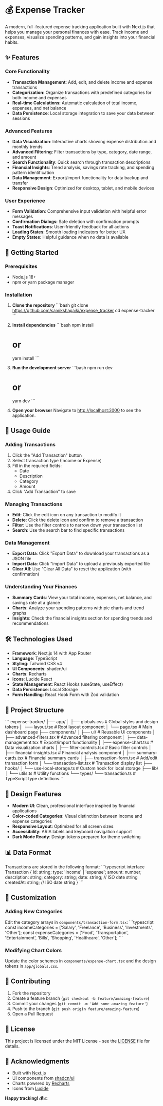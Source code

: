 # 💰 Expense Tracker

A modern, full-featured expense tracking application built with Next.js that helps you manage your personal finances with ease. Track income and expenses, visualize spending patterns, and gain insights into your financial habits.

## ✨ Features

### Core Functionality
- **Transaction Management**: Add, edit, and delete income and expense transactions
- **Categorization**: Organize transactions with predefined categories for both income and expenses
- **Real-time Calculations**: Automatic calculation of total income, expenses, and net balance
- **Data Persistence**: Local storage integration to save your data between sessions

### Advanced Features
- **Data Visualization**: Interactive charts showing expense distribution and monthly trends
- **Advanced Filtering**: Filter transactions by type, category, date range, and amount
- **Search Functionality**: Quick search through transaction descriptions
- **Financial Insights**: Trend analysis, savings rate tracking, and spending pattern identification
- **Data Management**: Export/import functionality for data backup and transfer
- **Responsive Design**: Optimized for desktop, tablet, and mobile devices

### User Experience
- **Form Validation**: Comprehensive input validation with helpful error messages
- **Confirmation Dialogs**: Safe deletion with confirmation prompts
- **Toast Notifications**: User-friendly feedback for all actions
- **Loading States**: Smooth loading indicators for better UX
- **Empty States**: Helpful guidance when no data is available

## 🚀 Getting Started

### Prerequisites
- Node.js 18+ 
- npm or yarn package manager

### Installation

1. **Clone the repository**
   \`\`\`bash
   git clone <https://github.com/samikshagaiki/expense_tracker>
   cd expense-tracker
   \`\`\`

2. **Install dependencies**
   \`\`\`bash
   npm install
   # or
   yarn install
   \`\`\`

3. **Run the development server**
   \`\`\`bash
   npm run dev
   # or
   yarn dev
   \`\`\`

4. **Open your browser**
   Navigate to [http://localhost:3000](http://localhost:3000) to see the application.

## 📱 Usage Guide

### Adding Transactions
1. Click the "Add Transaction" button
2. Select transaction type (Income or Expense)
3. Fill in the required fields:
   - Date
   - Description
   - Category
   - Amount
4. Click "Add Transaction" to save

### Managing Transactions
- **Edit**: Click the edit icon on any transaction to modify it
- **Delete**: Click the delete icon and confirm to remove a transaction
- **Filter**: Use the filter controls to narrow down your transaction list
- **Search**: Use the search bar to find specific transactions

### Data Management
- **Export Data**: Click "Export Data" to download your transactions as a JSON file
- **Import Data**: Click "Import Data" to upload a previously exported file
- **Clear All**: Use "Clear All Data" to reset the application (with confirmation)

### Understanding Your Finances
- **Summary Cards**: View your total income, expenses, net balance, and savings rate at a glance
- **Charts**: Analyze your spending patterns with pie charts and trend graphs
- **Insights**: Check the financial insights section for spending trends and recommendations

## 🛠️ Technologies Used

- **Framework**: Next.js 14 with App Router
- **Language**: TypeScript
- **Styling**: Tailwind CSS v4
- **UI Components**: shadcn/ui
- **Charts**: Recharts
- **Icons**: Lucide React
- **State Management**: React Hooks (useState, useEffect)
- **Data Persistence**: Local Storage
- **Form Handling**: React Hook Form with Zod validation

## 📁 Project Structure

\`\`\`
expense-tracker/
├── app/
│   ├── globals.css          # Global styles and design tokens
│   ├── layout.tsx           # Root layout component
│   └── page.tsx             # Main dashboard page
├── components/
│   ├── ui/                  # Reusable UI components
│   ├── advanced-filters.tsx # Advanced filtering component
│   ├── data-management.tsx  # Export/import functionality
│   ├── expense-chart.tsx    # Data visualization charts
│   ├── filter-controls.tsx  # Basic filter controls
│   ├── financial-insights.tsx # Financial analysis component
│   ├── summary-cards.tsx    # Financial summary cards
│   ├── transaction-form.tsx # Add/edit transaction form
│   └── transaction-list.tsx # Transaction display list
├── hooks/
│   └── use-local-storage.ts # Custom hook for local storage
├── lib/
│   └── utils.ts             # Utility functions
└── types/
    └── transaction.ts       # TypeScript type definitions
\`\`\`

## 🎨 Design Features

- **Modern UI**: Clean, professional interface inspired by financial applications
- **Color-coded Categories**: Visual distinction between income and expense categories
- **Responsive Layout**: Optimized for all screen sizes
- **Accessibility**: ARIA labels and keyboard navigation support
- **Dark Mode Ready**: Design tokens prepared for theme switching

## 📊 Data Format

Transactions are stored in the following format:
\`\`\`typescript
interface Transaction {
  id: string;
  type: 'income' | 'expense';
  amount: number;
  description: string;
  category: string;
  date: string; // ISO date string
  createdAt: string; // ISO date string
}
\`\`\`

## 🔧 Customization

### Adding New Categories
Edit the category arrays in `components/transaction-form.tsx`:
\`\`\`typescript
const incomeCategories = ['Salary', 'Freelance', 'Business', 'Investments', 'Other'];
const expenseCategories = ['Food', 'Transportation', 'Entertainment', 'Bills', 'Shopping', 'Healthcare', 'Other'];
\`\`\`

### Modifying Chart Colors
Update the color schemes in `components/expense-chart.tsx` and the design tokens in `app/globals.css`.

## 🤝 Contributing

1. Fork the repository
2. Create a feature branch (`git checkout -b feature/amazing-feature`)
3. Commit your changes (`git commit -m 'Add some amazing feature'`)
4. Push to the branch (`git push origin feature/amazing-feature`)
5. Open a Pull Request

## 📝 License

This project is licensed under the MIT License - see the [LICENSE](LICENSE) file for details.

## 🙏 Acknowledgments

- Built with [Next.js](https://nextjs.org/)
- UI components from [shadcn/ui](https://ui.shadcn.com/)
- Charts powered by [Recharts](https://recharts.org/)
- Icons from [Lucide](https://lucide.dev/)

**Happy tracking! 💰📈**